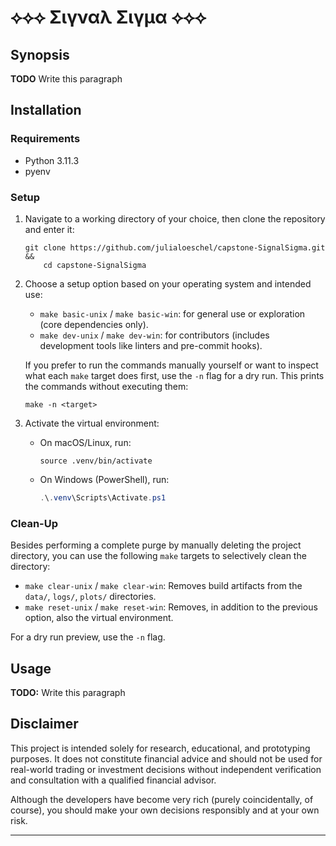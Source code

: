 # ⟡⟡⟡ Σιγναλ Σιγμα ⟡⟡⟡

## Synopsis

**TODO** Write this paragraph

## Installation

### Requirements

- Python 3.11.3
- pyenv

### Setup

1. Navigate to a working directory of your choice, then clone the repository and enter it:

   ``` shell
   git clone https://github.com/julialoeschel/capstone-SignalSigma.git &&
       cd capstone-SignalSigma
   ```

2. Choose a setup option based on your operating system and intended use:

   - `make basic-unix` / `make basic-win`: for general use or exploration (core dependencies only).
   - `make dev-unix` / `make dev-win`: for contributors (includes development tools like linters and pre-commit hooks).

   If you prefer to run the commands manually yourself or want to inspect what each `make` target does first, use the `-n` flag for a dry run. This prints the commands without executing them:

   ``` shell
   make -n <target>
   ```

3. Activate the virtual environment:

   - On macOS/Linux, run:

     ```shell
     source .venv/bin/activate
     ```

   - On Windows (PowerShell), run:

     ``` powershell
     .\.venv\Scripts\Activate.ps1
     ```

### Clean-Up

Besides performing a complete purge by manually deleting the project directory, you can use the following `make` targets to selectively clean the directory:

- `make clear-unix` / `make clear-win`: Removes build artifacts from the `data/`, `logs/`, `plots/` directories.
- `make reset-unix` / `make reset-win`: Removes, in addition to the previous option, also the virtual environment.

For a dry run preview, use the `-n` flag.

## Usage

**TODO:** Write this paragraph

## Disclaimer

This project is intended solely for research, educational, and prototyping purposes. It does not constitute financial advice and should not be used for real-world trading or investment decisions without independent verification and consultation with a qualified financial advisor.

Although the developers have become very rich (purely coincidentally, of course), you should make your own decisions responsibly and at your own risk.

---
